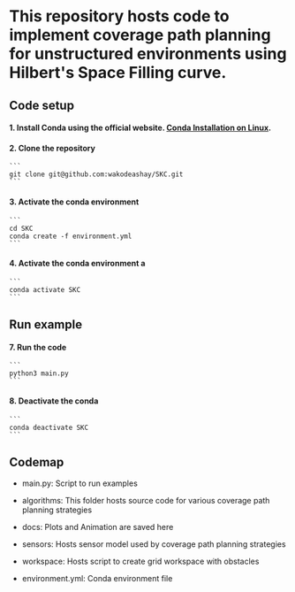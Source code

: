 # This repository hosts code to implement coverage path planning for unstructured environments using Hilbert's Space Filling curve. #

## Code setup 
#### 1. Install Conda using the official website. [Conda Installation on Linux](https://docs.conda.io/projects/conda/en/latest/user-guide/install/linux.html).

#### 2. Clone the repository
    ```
    git clone git@github.com:wakodeashay/SKC.git
    ```

#### 3. Activate the conda environment
    ```
    cd SKC
    conda create -f environment.yml
    ```

#### 4. Activate the conda environment a
    ```
    conda activate SKC
    ```

## Run example

#### 7. Run the code
    ```
    python3 main.py
    ```

#### 8. Deactivate the conda 
    ```
    conda deactivate SKC
    ```

## Codemap

* main.py: Script to run examples

* algorithms: This folder hosts source code for various coverage path planning strategies 

* docs: Plots and Animation are saved here

* sensors: Hosts sensor model used by coverage path planning strategies

* workspace: Hosts script to create grid workspace with obstacles

* environment.yml: Conda environment file

